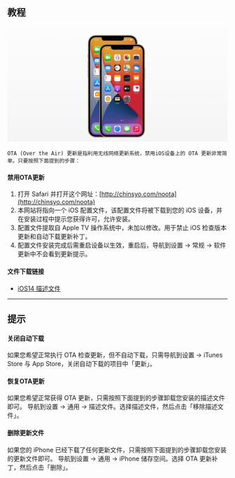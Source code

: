 ## 教程

![thumbnail](thumbnail.jpg)

```
OTA (Over the Air) 更新是指利用无线网络更新系统，禁用iOS设备上的 OTA 更新非常简单。只要按照下面提到的步骤：
```
#### 禁用OTA更新
1. 打开 Safari 并打开这个网址：[http://chinsyo.com/noota](http://chinsyo.com/noota)
2. 本网站将指向一个 iOS 配置文件，该配置文件将被下载到您的 iOS 设备，并在安装过程中提示您获得许可，允许安装。
3. 配置文件提取自 Apple TV 操作系统中，未加以修改。用于禁止 iOS 检查版本更新和自动下载更新补丁。
4. 配置文件安装完成后需重启设备以生效，重启后，导航到设置 -> 常规 -> 软件更新中不会看到更新提示。

#### 文件下载链接
* [iOS14 描述文件](https://raw.githubusercontent.com/chinsyo/noota/master/iOS14_NoOTA.mobileconfig)

---
## 提示

#### 关闭自动下载
如果您希望正常执行 OTA 检查更新，但不自动下载，只需导航到设置 -> iTunes Store 与 App Store，关闭自动下载的项目中「更新」。

#### 恢复OTA更新
如果您希望正常获得 OTA 更新，只需按照下面提到的步骤卸载您安装的描述文件即可。
导航到设置 -> 通用 -> 描述文件。选择描述文件，然后点击「移除描述文件」。

#### 删除更新文件
如果您的 iPhone 已经下载了任何更新文件，只需按照下面提到的步骤卸载您安装的更新文件即可。
导航到设置 -> 通用 -> iPhone 储存空间。选择 OTA 更新补丁，然后点击「删除」。
